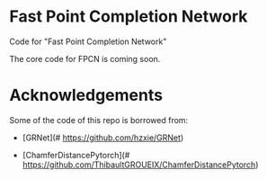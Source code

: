 # Fast Point Completion Network
Code for "Fast Point Completion Network"

The core code for FPCN is coming soon.

# Acknowledgements
Some of the code of this repo is borrowed from:

- [GRNet](# https://github.com/hzxie/GRNet)

- [ChamferDistancePytorch](# https://github.com/ThibaultGROUEIX/ChamferDistancePytorch)
